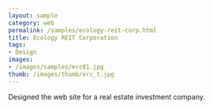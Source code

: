 ```yaml
---
layout: sample
category: web
permalink: /samples/ecology-reit-corp.html
title: Ecology REIT Corporation
tags:
- Design
images:
- /images/samples/erc01.jpg
thumb: /images/thumb/erc_t.jpg
---
```

Designed the web site for a real estate investment company.
